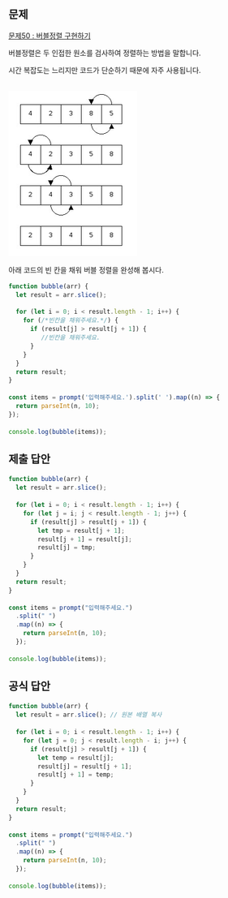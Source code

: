 ## 문제

[문제50 : 버블정렬 구현하기](https://www.notion.so/50-bb22106895db4766b2517b0f61a8cc2d)

버블정렬은 두 인접한 원소를 검사하여 정렬하는 방법을 말합니다.

시간 복잡도는 느리지만 코드가 단순하기 때문에 자주 사용됩니다.

<br>![버블정렬](./assets/050_bubble.jpg)<br>

아래 코드의 빈 칸을 채워 버블 정렬을 완성해 봅시다.

```jsx
function bubble(arr) {
  let result = arr.slice();

  for (let i = 0; i < result.length - 1; i++) {
    for (/*빈칸을 채워주세요.*/) {
      if (result[j] > result[j + 1]) {
         //빈칸을 채워주세요.
      }
    }
  }
  return result;
}

const items = prompt('입력해주세요.').split(' ').map((n) => {
  return parseInt(n, 10);
});

console.log(bubble(items));
```

## 제출 답안

```jsx
function bubble(arr) {
  let result = arr.slice();

  for (let i = 0; i < result.length - 1; i++) {
    for (let j = i; j < result.length - 1; j++) {
      if (result[j] > result[j + 1]) {
        let tmp = result[j + 1];
        result[j + 1] = result[j];
        result[j] = tmp;
      }
    }
  }
  return result;
}

const items = prompt("입력해주세요.")
  .split(" ")
  .map((n) => {
    return parseInt(n, 10);
  });

console.log(bubble(items));
```

## 공식 답안

```jsx
function bubble(arr) {
  let result = arr.slice(); // 원본 배열 복사

  for (let i = 0; i < result.length - 1; i++) {
    for (let j = 0; j < result.length - i; j++) {
      if (result[j] > result[j + 1]) {
        let temp = result[j];
        result[j] = result[j + 1];
        result[j + 1] = temp;
      }
    }
  }
  return result;
}

const items = prompt("입력해주세요.")
  .split(" ")
  .map((n) => {
    return parseInt(n, 10);
  });

console.log(bubble(items));
```
